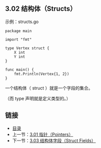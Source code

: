 ## 3.02 结构体（Structs）

示例：structs.go

    package main

    import "fmt"

    type Vertex struct {
    	X int
    	Y int
    }

    func main() {
    	fmt.Println(Vertex{1, 2})
    }

一个结构体（ struct ）就是一个字段的集合。

（而 type 声明就是定义类型的。）

## 链接
* [目录](https://github.com/alphaxlvii/go-zh/blob/master/tour/directory.md)
* 上一节：[3.01 指针（Pointers）](https://github.com/alphaxlvii/go-zh/blob/master/tour/03.01.md)
* 下一节：[3.03 结构体字段（Struct Fields）](https://github.com/alphaxlvii/go-zh/blob/master/tour/03.03.md)
